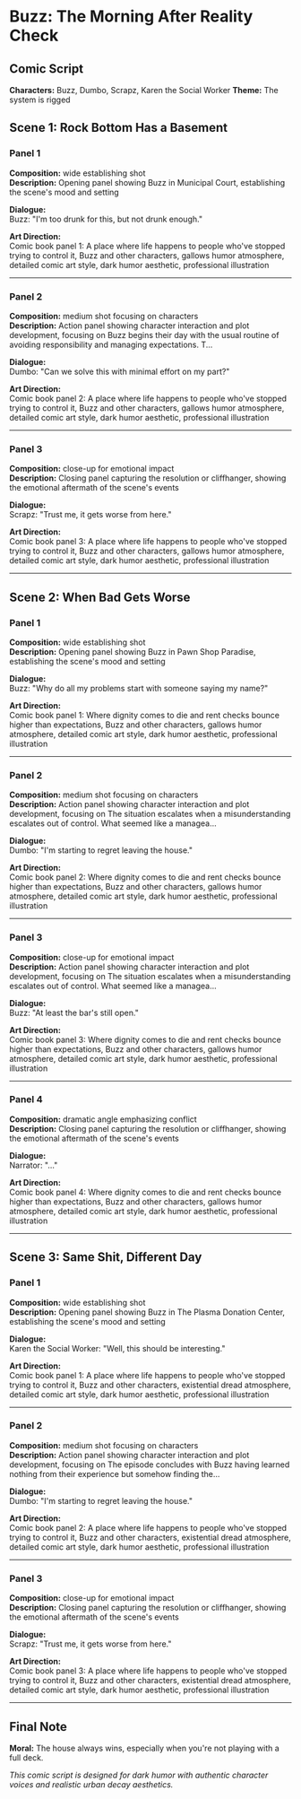 # Buzz: The Morning After Reality Check
## Comic Script

**Characters:** Buzz, Dumbo, Scrapz, Karen the Social Worker
**Theme:** The system is rigged


## Scene 1: Rock Bottom Has a Basement


### Panel 1

**Composition:** wide establishing shot  
**Description:** Opening panel showing Buzz in Municipal Court, establishing the scene's mood and setting

**Dialogue:**  
Buzz: "I'm too drunk for this, but not drunk enough."

**Art Direction:**  
Comic book panel 1: A place where life happens to people who've stopped trying to control it, Buzz and other characters, gallows humor atmosphere, detailed comic art style, dark humor aesthetic, professional illustration

---

### Panel 2

**Composition:** medium shot focusing on characters  
**Description:** Action panel showing character interaction and plot development, focusing on Buzz begins their day with the usual routine of avoiding responsibility and managing expectations. T...

**Dialogue:**  
Dumbo: "Can we solve this with minimal effort on my part?"

**Art Direction:**  
Comic book panel 2: A place where life happens to people who've stopped trying to control it, Buzz and other characters, gallows humor atmosphere, detailed comic art style, dark humor aesthetic, professional illustration

---

### Panel 3

**Composition:** close-up for emotional impact  
**Description:** Closing panel capturing the resolution or cliffhanger, showing the emotional aftermath of the scene's events

**Dialogue:**  
Scrapz: "Trust me, it gets worse from here."

**Art Direction:**  
Comic book panel 3: A place where life happens to people who've stopped trying to control it, Buzz and other characters, gallows humor atmosphere, detailed comic art style, dark humor aesthetic, professional illustration

---

## Scene 2: When Bad Gets Worse


### Panel 1

**Composition:** wide establishing shot  
**Description:** Opening panel showing Buzz in Pawn Shop Paradise, establishing the scene's mood and setting

**Dialogue:**  
Buzz: "Why do all my problems start with someone saying my name?"

**Art Direction:**  
Comic book panel 1: Where dignity comes to die and rent checks bounce higher than expectations, Buzz and other characters, gallows humor atmosphere, detailed comic art style, dark humor aesthetic, professional illustration

---

### Panel 2

**Composition:** medium shot focusing on characters  
**Description:** Action panel showing character interaction and plot development, focusing on The situation escalates when a misunderstanding escalates out of control. What seemed like a managea...

**Dialogue:**  
Dumbo: "I'm starting to regret leaving the house."

**Art Direction:**  
Comic book panel 2: Where dignity comes to die and rent checks bounce higher than expectations, Buzz and other characters, gallows humor atmosphere, detailed comic art style, dark humor aesthetic, professional illustration

---

### Panel 3

**Composition:** close-up for emotional impact  
**Description:** Action panel showing character interaction and plot development, focusing on The situation escalates when a misunderstanding escalates out of control. What seemed like a managea...

**Dialogue:**  
Buzz: "At least the bar's still open."

**Art Direction:**  
Comic book panel 3: Where dignity comes to die and rent checks bounce higher than expectations, Buzz and other characters, gallows humor atmosphere, detailed comic art style, dark humor aesthetic, professional illustration

---

### Panel 4

**Composition:** dramatic angle emphasizing conflict  
**Description:** Closing panel capturing the resolution or cliffhanger, showing the emotional aftermath of the scene's events

**Dialogue:**  
Narrator: "..."

**Art Direction:**  
Comic book panel 4: Where dignity comes to die and rent checks bounce higher than expectations, Buzz and other characters, gallows humor atmosphere, detailed comic art style, dark humor aesthetic, professional illustration

---

## Scene 3: Same Shit, Different Day


### Panel 1

**Composition:** wide establishing shot  
**Description:** Opening panel showing Buzz in The Plasma Donation Center, establishing the scene's mood and setting

**Dialogue:**  
Karen the Social Worker: "Well, this should be interesting."

**Art Direction:**  
Comic book panel 1: A place where life happens to people who've stopped trying to control it, Buzz and other characters, existential dread atmosphere, detailed comic art style, dark humor aesthetic, professional illustration

---

### Panel 2

**Composition:** medium shot focusing on characters  
**Description:** Action panel showing character interaction and plot development, focusing on The episode concludes with Buzz having learned nothing from their experience but somehow finding the...

**Dialogue:**  
Dumbo: "I'm starting to regret leaving the house."

**Art Direction:**  
Comic book panel 2: A place where life happens to people who've stopped trying to control it, Buzz and other characters, existential dread atmosphere, detailed comic art style, dark humor aesthetic, professional illustration

---

### Panel 3

**Composition:** close-up for emotional impact  
**Description:** Closing panel capturing the resolution or cliffhanger, showing the emotional aftermath of the scene's events

**Dialogue:**  
Scrapz: "Trust me, it gets worse from here."

**Art Direction:**  
Comic book panel 3: A place where life happens to people who've stopped trying to control it, Buzz and other characters, existential dread atmosphere, detailed comic art style, dark humor aesthetic, professional illustration

---

## Final Note
**Moral:** The house always wins, especially when you're not playing with a full deck.

*This comic script is designed for dark humor with authentic character voices and realistic urban decay aesthetics.*

